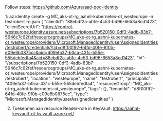 Follow steps: https://github.com/Azure/aad-pod-identity

1: az identity create -g MC_aks-ot-rg_aahnl-kubernetes-ot_westeurope -n testrobert -o json
{
  "clientId": "88ebdf2a-ab1e-4c53-bd96-6653a8cd1423",
  "clientSecretUrl": "https://control-westeurope.identity.azure.net/subscriptions/7b520150-0df3-4adb-83b7-5646c7c62fef/resourcegroups/MC_aks-ot-rg_aahnl-kubernetes-ot_westeurope/providers/Microsoft.ManagedIdentity/userAssignedIdentities/testrobert/credentials?tid=d8f00f92-64fd-40fe-9f0b-e09e6b0875cc&oid=409efa37-b0ca-431c-b55e-555debfedfa4&aid=88ebdf2a-ab1e-4c53-bd96-6653a8cd1423",
  "id": "/subscriptions/7b520150-0df3-4adb-83b7-5646c7c62fef/resourcegroups/MC_aks-ot-rg_aahnl-kubernetes-ot_westeurope/providers/Microsoft.ManagedIdentity/userAssignedIdentities/testrobert",
  "location": "westeurope",
  "name": "testrobert",
  "principalId": "409efa37-b0ca-431c-b55e-555debfedfa4",
  "resourceGroup": "MC_aks-ot-rg_aahnl-kubernetes-ot_westeurope",
  "tags": {},
  "tenantId": "d8f00f92-64fd-40fe-9f0b-e09e6b0875cc",
  "type": "Microsoft.ManagedIdentity/userAssignedIdentities"
}

2. Toekennen aan resource
Reader-role in KeyVault: https://aahnl-keyvault-ot-kv.vault.azure.net/



